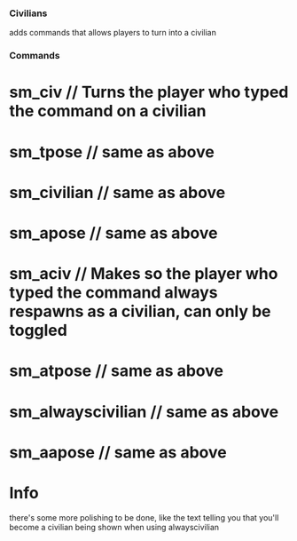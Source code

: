 ### Civilians
adds commands that allows players to turn into a civilian

### Commands
# sm_civ // Turns the player who typed the command on a civilian
# sm_tpose // same as above
# sm_civilian // same as above
# sm_apose // same as above
# sm_aciv // Makes so the player who typed the command always respawns as a civilian, can only be toggled
# sm_atpose // same as above
# sm_alwayscivilian // same as above
# sm_aapose // same as above

# Info
there's some more polishing to be done, like the text telling you that you'll become a civilian being shown when using alwayscivilian
